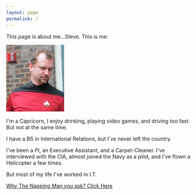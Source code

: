 ```yaml
---
layout: page
permalink: /
---
```


<p>This page is about me...Steve.  This is me:</P>
<img src="images/steve.jpg" class="headshot">
<p>I'm a Capricorn, I enjoy drinking, playing video games, and driving too fast.  But not at the same time.</p>
<p>I have a BS in International Relations, but I've never left the country.<p>
<p>I've been a PI, an Executive Assistant, and a Carpet-Cleaner.  I've interviewed with the CIA, almost joined the Navy as a pilot, and I've flown a Helicopter a few times.</p>
<p>But most of my life I've worked in I.T.</p>
<a href="nap\index.html">Why The Napping Man you ask?  Click Here</a>
